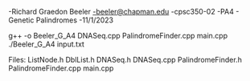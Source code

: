 -Richard Graedon Beeler
-beeler@chapman.edu
-cpsc350-02
-PA4 - Genetic Palindromes
-11/1/2023

g++ -o Beeler_G_A4 DNASeq.cpp PalindromeFinder.cpp main.cpp
./Beeler_G_A4 input.txt

Files:
ListNode.h
DblList.h
DNASeq.h
DNASeq.cpp
PalindromeFinder.h
PalindromeFinder.cpp
main.cpp

